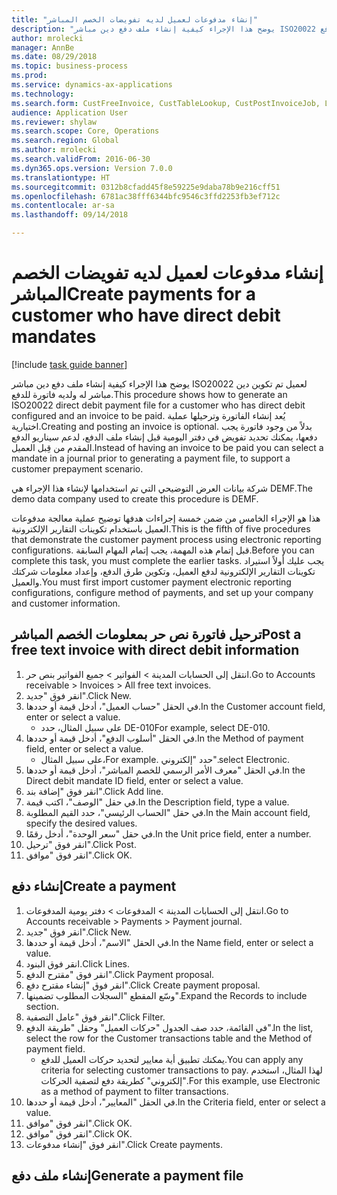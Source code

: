 ```yaml
--- 
title: "إنشاء مدفوعات لعميل لديه ‏‫تفويضات الخصم المباشر‬"
description: "يوضح هذا الإجراء كيفية إنشاء ملف دفع دين مباشر ISO20022 لعميل تم تكوين دين مباشر له ولديه فاتورة للدفع."
author: mrolecki
manager: AnnBe
ms.date: 08/29/2018
ms.topic: business-process
ms.prod: 
ms.service: dynamics-ax-applications
ms.technology: 
ms.search.form: CustFreeInvoice, CustTableLookup, CustPostInvoiceJob, LedgerJournalTable, LedgerJournalTransCustPaym, SysQueryForm, CustPaymProposalEdit, BankAccountTableLookUp
audience: Application User
ms.reviewer: shylaw
ms.search.scope: Core, Operations
ms.search.region: Global
ms.author: mrolecki
ms.search.validFrom: 2016-06-30
ms.dyn365.ops.version: Version 7.0.0
ms.translationtype: HT
ms.sourcegitcommit: 0312b8cfadd45f8e59225e9daba78b9e216cff51
ms.openlocfilehash: 6781ac38fff6344bfc9546c3ffd2253fb3ef712c
ms.contentlocale: ar-sa
ms.lasthandoff: 09/14/2018

---
```

# <a name="create-payments-for-a-customer-who-have-direct-debit-mandates"></a><span data-ttu-id="aee94-103">إنشاء مدفوعات لعميل لديه ‏‫تفويضات الخصم المباشر‬</span><span class="sxs-lookup"><span data-stu-id="aee94-103">Create payments for a customer who have direct debit mandates</span></span>

[!include [task guide banner](../../includes/task-guide-banner.md)]

<span data-ttu-id="aee94-104">يوضح هذا الإجراء كيفية إنشاء ملف دفع دين مباشر ISO20022 لعميل تم تكوين دين مباشر له ولديه فاتورة للدفع.</span><span class="sxs-lookup"><span data-stu-id="aee94-104">This procedure shows how to generate an ISO20022 direct debit payment file for a customer who has direct debit configured and an invoice to be paid.</span></span> <span data-ttu-id="aee94-105">يُعد إنشاء الفاتورة وترحيلها عملية اختيارية.</span><span class="sxs-lookup"><span data-stu-id="aee94-105">Creating and posting an invoice is optional.</span></span> <span data-ttu-id="aee94-106">بدلاً من وجود فاتورة يجب دفعها، يمكنك تحديد تفويض في دفتر اليومية قبل إنشاء ملف الدفع، لدعم سيناريو الدفع المقدم من قِبل العميل.</span><span class="sxs-lookup"><span data-stu-id="aee94-106">Instead of having an invoice to be paid you can select a mandate in a journal prior to generating a payment file, to support a customer prepayment scenario.</span></span>



<span data-ttu-id="aee94-107">شركة بيانات العرض التوضيحي التي تم استخدامها لإنشاء هذا الإجراء هي DEMF.</span><span class="sxs-lookup"><span data-stu-id="aee94-107">The demo data company used to create this procedure is DEMF.</span></span>



<span data-ttu-id="aee94-108">هذا هو الإجراء الخامس من ضمن خمسة إجراءات هدفها توضيح عملية معالجة مدفوعات العميل باستخدام تكوينات التقارير الإلكترونية.</span><span class="sxs-lookup"><span data-stu-id="aee94-108">This is the fifth of five procedures that demonstrate the customer payment process using electronic reporting configurations.</span></span> <span data-ttu-id="aee94-109">قبل إتمام هذه المهمة، يجب إتمام المهام السابقة.</span><span class="sxs-lookup"><span data-stu-id="aee94-109">Before you can complete this task, you must complete the earlier tasks.</span></span> <span data-ttu-id="aee94-110">يجب عليك أولاً استيراد تكوينات التقارير الإلكترونية لدفع العميل، وتكوين طرق الدفع، وإعداد معلومات شركتك والعميل.</span><span class="sxs-lookup"><span data-stu-id="aee94-110">You must first import customer payment electronic reporting configurations, configure method of payments, and set up your company and customer information.</span></span> 


## <a name="post-a-free-text-invoice-with-direct-debit-information"></a><span data-ttu-id="aee94-111">ترحيل فاتورة نص حر بمعلومات الخصم المباشر</span><span class="sxs-lookup"><span data-stu-id="aee94-111">Post a free text invoice with direct debit information</span></span>
1. <span data-ttu-id="aee94-112">انتقل إلى الحسابات المدينة > الفواتير > جميع الفواتير بنص حر‬.</span><span class="sxs-lookup"><span data-stu-id="aee94-112">Go to Accounts receivable > Invoices > All free text invoices.</span></span>
2. <span data-ttu-id="aee94-113">انقر فوق "جديد".</span><span class="sxs-lookup"><span data-stu-id="aee94-113">Click New.</span></span>
3. <span data-ttu-id="aee94-114">في الحقل "حساب العميل"، أدخل قيمة أو حددها.</span><span class="sxs-lookup"><span data-stu-id="aee94-114">In the Customer account field, enter or select a value.</span></span>
    * <span data-ttu-id="aee94-115">على سبيل المثال، حدد DE-010</span><span class="sxs-lookup"><span data-stu-id="aee94-115">For example, select DE-010.</span></span>  
4. <span data-ttu-id="aee94-116">في الحقل "أسلوب الدفع"، أدخل قيمة أو حددها.</span><span class="sxs-lookup"><span data-stu-id="aee94-116">In the Method of payment field, enter or select a value.</span></span>
    * <span data-ttu-id="aee94-117">على سبيل المثال،</span><span class="sxs-lookup"><span data-stu-id="aee94-117">For example.</span></span> <span data-ttu-id="aee94-118">حدد "إلكتروني".</span><span class="sxs-lookup"><span data-stu-id="aee94-118">select Electronic.</span></span>  
5. <span data-ttu-id="aee94-119">في الحقل "معرف الأمر الرسمي للخصم المباشر"، أدخل قيمة أو حددها.</span><span class="sxs-lookup"><span data-stu-id="aee94-119">In the Direct debit mandate ID field, enter or select a value.</span></span>
6. <span data-ttu-id="aee94-120">انقر فوق "إضافة بند".</span><span class="sxs-lookup"><span data-stu-id="aee94-120">Click Add line.</span></span>
7. <span data-ttu-id="aee94-121">في حقل "الوصف"، اكتب قيمة.</span><span class="sxs-lookup"><span data-stu-id="aee94-121">In the Description field, type a value.</span></span>
8. <span data-ttu-id="aee94-122">في حقل "الحساب الرئيسي"، حدد القيم المطلوبة.</span><span class="sxs-lookup"><span data-stu-id="aee94-122">In the Main account field, specify the desired values.</span></span>
9. <span data-ttu-id="aee94-123">في حقل "سعر الوحدة"، أدخل رقمًا.</span><span class="sxs-lookup"><span data-stu-id="aee94-123">In the Unit price field, enter a number.</span></span>
10. <span data-ttu-id="aee94-124">انقر فوق "ترحيل".</span><span class="sxs-lookup"><span data-stu-id="aee94-124">Click Post.</span></span>
11. <span data-ttu-id="aee94-125">انقر فوق "موافق".</span><span class="sxs-lookup"><span data-stu-id="aee94-125">Click OK.</span></span>

## <a name="create-a-payment"></a><span data-ttu-id="aee94-126">إنشاء دفع</span><span class="sxs-lookup"><span data-stu-id="aee94-126">Create a payment</span></span>
1. <span data-ttu-id="aee94-127">انتقل إلى الحسابات المدينة > المدفوعات‬ > دفتر يومية المدفوعات‬‬.</span><span class="sxs-lookup"><span data-stu-id="aee94-127">Go to Accounts receivable > Payments > Payment journal.</span></span>
2. <span data-ttu-id="aee94-128">انقر فوق "جديد".</span><span class="sxs-lookup"><span data-stu-id="aee94-128">Click New.</span></span>
3. <span data-ttu-id="aee94-129">في الحقل "الاسم"، أدخل قيمة أو حددها.</span><span class="sxs-lookup"><span data-stu-id="aee94-129">In the Name field, enter or select a value.</span></span>
4. <span data-ttu-id="aee94-130">انقر فوق البنود.</span><span class="sxs-lookup"><span data-stu-id="aee94-130">Click Lines.</span></span>
5. <span data-ttu-id="aee94-131">انقر فوق "مقترح الدفع".</span><span class="sxs-lookup"><span data-stu-id="aee94-131">Click Payment proposal.</span></span>
6. <span data-ttu-id="aee94-132">انقر فوق "إنشاء مقترح دفع".</span><span class="sxs-lookup"><span data-stu-id="aee94-132">Click Create payment proposal.</span></span>
7. <span data-ttu-id="aee94-133">وسّع المقطع "السجلات المطلوب تضمينها‬".</span><span class="sxs-lookup"><span data-stu-id="aee94-133">Expand the Records to include section.</span></span>
8. <span data-ttu-id="aee94-134">انقر فوق "عامل التصفية".</span><span class="sxs-lookup"><span data-stu-id="aee94-134">Click Filter.</span></span>
9. <span data-ttu-id="aee94-135">في القائمة، حدد صف الجدول "حركات العميل" وحقل "طريقة الدفع".</span><span class="sxs-lookup"><span data-stu-id="aee94-135">In the list, select the row for the Customer transactions table and the Method of payment field.</span></span>
    * <span data-ttu-id="aee94-136">يمكنك تطبيق أية معايير لتحديد حركات العميل للدفع.</span><span class="sxs-lookup"><span data-stu-id="aee94-136">You can apply any criteria for selecting customer transactions to pay.</span></span> <span data-ttu-id="aee94-137">لهذا المثال، استخدم "إلكتروني" كطريقة دفع لتصفية الحركات.</span><span class="sxs-lookup"><span data-stu-id="aee94-137">For this example, use Electronic as a method of payment to filter transactions.</span></span>  
10. <span data-ttu-id="aee94-138">في الحقل "المعايير‬"، أدخل قيمة أو حددها.</span><span class="sxs-lookup"><span data-stu-id="aee94-138">In the Criteria field, enter or select a value.</span></span>
11. <span data-ttu-id="aee94-139">انقر فوق "موافق".</span><span class="sxs-lookup"><span data-stu-id="aee94-139">Click OK.</span></span>
12. <span data-ttu-id="aee94-140">انقر فوق "موافق".</span><span class="sxs-lookup"><span data-stu-id="aee94-140">Click OK.</span></span>
13. <span data-ttu-id="aee94-141">انقر فوق "إنشاء مدفوعات".</span><span class="sxs-lookup"><span data-stu-id="aee94-141">Click Create payments.</span></span>

## <a name="generate-a-payment-file"></a><span data-ttu-id="aee94-142">إنشاء ملف دفع</span><span class="sxs-lookup"><span data-stu-id="aee94-142">Generate a payment file</span></span>


